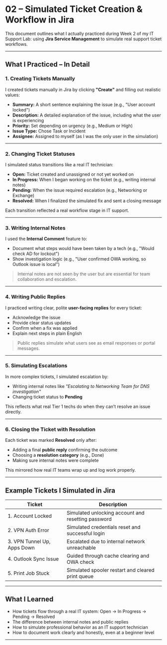 # 02 – Simulated Ticket Creation & Workflow in Jira

This document outlines what I actually practiced during Week 2 of my IT Support Lab: using **Jira Service Management** to simulate real support ticket workflows.

---

##  What I Practiced – In Detail

### 1. Creating Tickets Manually
I created tickets manually in Jira by clicking **"Create"** and filling out realistic values:

- **Summary:** A short sentence explaining the issue (e.g., "User account locked")
- **Description:** A detailed explanation of the issue, including what the user is experiencing
- **Priority:** Set depending on urgency (e.g., Medium or High)
- **Issue Type:** Chose Task or Incident
- **Assignee:** Assigned to myself (as I was the only user in the simulation)

---

### 2. Changing Ticket Statuses
I simulated status transitions like a real IT technician:

- **Open:** Ticket created and unassigned or not yet worked on  
- **In Progress:** When I began working on the ticket (e.g., writing internal notes)  
- **Pending:** When the issue required escalation (e.g., Networking or Exchange)  
- **Resolved:** When I finalized the simulated fix and sent a closing message

Each transition reflected a real workflow stage in IT support.

---

### 3. Writing Internal Notes
I used the **Internal Comment** feature to:

- Document what steps would have been taken by a tech (e.g., "Would check AD for lockout")
- Show investigation logic (e.g., "User confirmed OWA working, so Outlook issue is local")

> Internal notes are not seen by the user but are essential for team collaboration and escalation.

---

### 4. Writing Public Replies
I practiced writing clear, polite **user-facing replies** for every ticket:

- Acknowledge the issue
- Provide clear status updates
- Confirm when a fix was applied
- Explain next steps in plain English

> Public replies simulate what users see as email responses or portal messages.

---

### 5. Simulating Escalations
In more complex tickets, I simulated escalation by:

- Writing internal notes like _"Escalating to Networking Team for DNS investigation"_
- Changing ticket status to **Pending**

This reflects what real Tier 1 techs do when they can’t resolve an issue directly.

---

### 6. Closing the Ticket with Resolution
Each ticket was marked **Resolved** only after:

- Adding a final **public reply** confirming the outcome
- Choosing a **resolution category** (e.g., Done)
- Making sure internal notes were complete

This mirrored how real IT teams wrap up and log work properly.

---

## Example Tickets I Simulated in Jira

| Ticket                     | Description                                              |
|---------------------------|----------------------------------------------------------|
| 1. Account Locked         | Simulated unlocking account and resetting password       |
| 2. VPN Auth Error         | Simulated credentials reset and successful login         |
| 3. VPN Tunnel Up, Apps Down | Escalated due to internal network unreachable         |
| 4. Outlook Sync Issue     | Guided through cache clearing and OWA check              |
| 5. Print Job Stuck        | Simulated spooler restart and cleared print queue        |

---

## What I Learned

- How tickets flow through a real IT system: Open → In Progress → Pending → Resolved
- The difference between internal notes and public replies
- How to simulate professional behavior as an IT support technician
- How to document work clearly and honestly, even at a beginner level

---

